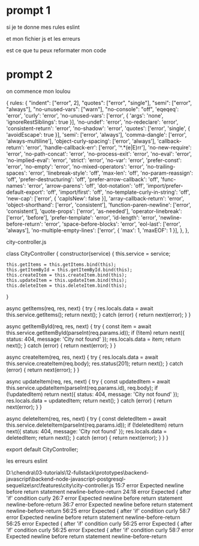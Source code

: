 # prompt 1
si je te donne mes rules eslint

et mon fichier js
et les erreurs

est ce que tu peux reformater mon code


# prompt 2


on commence mon loulou

  {
    rules: {
      "indent": ["error", 2],
      "quotes": ["error", "single"],
      "semi": ["error", "always"],
      "no-unused-vars": ["warn"],
      "no-console": "off",
      'eqeqeq': 'error',
      'curly': 'error',
      'no-unused-vars': ['error', { 'args': 'none', 'ignoreRestSiblings': true }],
      'no-undef': 'error',
      'no-redeclare': 'error',
      'consistent-return': 'error',
      'no-shadow': 'error',
      'quotes': ['error', 'single', { 'avoidEscape': true }],
      'semi': ['error', 'always'],
      'comma-dangle': ['error', 'always-multiline'],
      'object-curly-spacing': ['error', 'always'],
      'callback-return': 'error',
      'handle-callback-err': ['error', '^.*(e|E)rr'],
      'no-new-require': 'error',
      'no-path-concat': 'error',
      'no-process-exit': 'error',
      'no-eval': 'error',
      'no-implied-eval': 'error',
      'strict': 'error',
      'no-var': 'error',
      'prefer-const': 'error',
      'no-empty': 'error',
      'no-mixed-operators': 'error',
      'no-trailing-spaces': 'error',
      'linebreak-style': 'off',
      'max-len': 'off',
      'no-param-reassign': 'off',
      'prefer-destructuring': 'off',
      'prefer-arrow-callback': 'off',
      'func-names': 'error',
      'arrow-parens': 'off',
      'dot-notation': 'off',
      'import/prefer-default-export': 'off',
      'import/first': 'off',
      'no-template-curly-in-string': 'off',
      'new-cap': ['error', { 'capIsNew': false }],
      'array-callback-return': 'error',
      'object-shorthand': ['error', 'consistent'],
      'function-paren-newline': ['error', 'consistent'],
      'quote-props': ['error', 'as-needed'],
      'operator-linebreak': ['error', 'before'],
      'prefer-template': 'error',
      'id-length': 'error',
      'newline-before-return': 'error',
      'space-before-blocks': 'error',
      'eol-last': ['error', 'always'],
      'no-multiple-empty-lines': ['error', { 'max': 1, 'maxEOF': 1 }],
    },
  },



  city-controller.js

  class CityController {
  constructor(service) {
    this.service = service;

    this.getItems = this.getItems.bind(this);
    this.getItemById = this.getItemById.bind(this);
    this.createItem = this.createItem.bind(this);
    this.updateItem = this.updateItem.bind(this);
    this.deleteItem = this.deleteItem.bind(this);
  }

  async getItems(req, res, next) {
    try {
      res.locals.data = await this.service.getItems();
      return next();
    } catch (error) {
      return next(error);
    }
  }

  async getItemById(req, res, next) {
    try {
      const item = await this.service.getItemById(parseInt(req.params.id));
      if (!item) return next({ status: 404, message: 'City not found' });
      res.locals.data = item;
      return next();
    } catch (error) {
      return next(error);
    }
  }

  async createItem(req, res, next) {
    try {
      res.locals.data = await this.service.createItem(req.body);
      res.status(201);
      return next();
    } catch (error) {
      return next(error);
    }
  }

  async updateItem(req, res, next) {
    try {
      const updatedItem = await this.service.updateItem(parseInt(req.params.id), req.body);
      if (!updatedItem) return next({ status: 404, message: 'City not found' });
      res.locals.data = updatedItem;
      return next();
    } catch (error) {
      return next(error);
    }
  }

  async deleteItem(req, res, next) {
    try {
      const deletedItem = await this.service.deleteItem(parseInt(req.params.id));
      if (!deletedItem) return next({ status: 404, message: 'City not found' });
      res.locals.data = deletedItem;
      return next();
    } catch (error) {
      return next(error);
    }
  }
}

export default CityController;


les erreurs eslint

D:\chendra\03-tutorials\12-fullstack\prototypes\backend-javascript\backend-node-javascript-postgresql-sequelize\src\features\city\city-controller.js
  15:7   error  Expected newline before return statement  newline-before-return
  24:18  error  Expected { after 'if' condition           curly
  26:7   error  Expected newline before return statement  newline-before-return
  36:7   error  Expected newline before return statement  newline-before-return
  56:25  error  Expected { after 'if' condition           curly
  58:7   error  Expected newline before return statement  newline-before-return
  56:25  error  Expected { after 'if' condition           curly
  56:25  error  Expected { after 'if' condition           curly
  56:25  error  Expected { after 'if' condition           curly
  58:7   error  Expected newline before return statement  newline-before-return